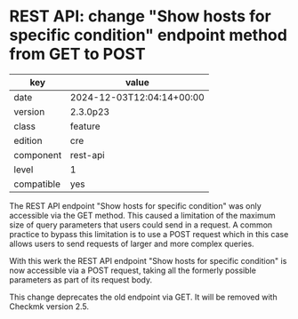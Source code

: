 [//]: # (werk v2)
# REST API: change "Show hosts for specific condition" endpoint method from GET to POST

key        | value
---------- | ---
date       | 2024-12-03T12:04:14+00:00
version    | 2.3.0p23
class      | feature
edition    | cre
component  | rest-api
level      | 1
compatible | yes

The REST API endpoint "Show hosts for specific condition" was only accessible via the GET method. This caused a limitation of the maximum size of query parameters that users could send in a request.
A common practice to bypass this limitation is to use a POST request which in this case allows users to send requests of larger and more complex queries.

With this werk the REST API endpoint "Show hosts for specific condition" is now accessible via a POST request, taking all the formerly possible parameters as part of its request body.

This change deprecates the old endpoint via GET. It will be removed with Checkmk version 2.5.
